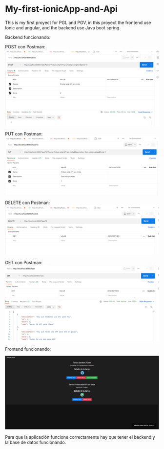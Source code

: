 # My-first-ionicApp-and-Api
This is my first proyect for PGL and PGV, in this proyect the frontend use Ionic and angular, and the backend use Java boot spring.

Backend funcionando:

POST con Postman:
![alt text](/Capturas/POST.png)

PUT con Postman:
![alt text](/Capturas/PUT.png)

DELETE con Postman:
![alt text](/Capturas/DELETE.png)

GET con Postman:
![alt text](/Capturas/GET.png)


Frontend funcionando:

![alt text](/Capturas/frontend.png)

Para que la aplicación funcione correctamente hay que tener el backend y la base de datos funcionando.
